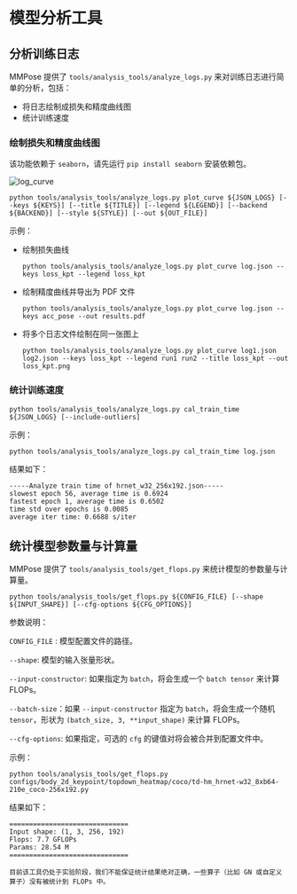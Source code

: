 # 模型分析工具

## 分析训练日志

MMPose 提供了 `tools/analysis_tools/analyze_logs.py` 来对训练日志进行简单的分析，包括：

- 将日志绘制成损失和精度曲线图
- 统计训练速度

### 绘制损失和精度曲线图

该功能依赖于 `seaborn`，请先运行 `pip install seaborn` 安装依赖包。

![log_curve](https://user-images.githubusercontent.com/87690686/188538215-5d985aaa-59f8-44cf-b6f9-10890d599e9c.png)

```shell
python tools/analysis_tools/analyze_logs.py plot_curve ${JSON_LOGS} [--keys ${KEYS}] [--title ${TITLE}] [--legend ${LEGEND}] [--backend ${BACKEND}] [--style ${STYLE}] [--out ${OUT_FILE}]
```

示例：

- 绘制损失曲线

  ```shell
  python tools/analysis_tools/analyze_logs.py plot_curve log.json --keys loss_kpt --legend loss_kpt
  ```

- 绘制精度曲线并导出为 PDF 文件

  ```shell
  python tools/analysis_tools/analyze_logs.py plot_curve log.json --keys acc_pose --out results.pdf
  ```

- 将多个日志文件绘制在同一张图上

  ```shell
  python tools/analysis_tools/analyze_logs.py plot_curve log1.json log2.json --keys loss_kpt --legend run1 run2 --title loss_kpt --out loss_kpt.png
  ```

### 统计训练速度

```shell
python tools/analysis_tools/analyze_logs.py cal_train_time ${JSON_LOGS} [--include-outliers]
```

示例：

```shell
python tools/analysis_tools/analyze_logs.py cal_train_time log.json
```

结果如下：

```text
-----Analyze train time of hrnet_w32_256x192.json-----
slowest epoch 56, average time is 0.6924
fastest epoch 1, average time is 0.6502
time std over epochs is 0.0085
average iter time: 0.6688 s/iter
```

## 统计模型参数量与计算量

MMPose 提供了 `tools/analysis_tools/get_flops.py` 来统计模型的参数量与计算量。

```shell
python tools/analysis_tools/get_flops.py ${CONFIG_FILE} [--shape ${INPUT_SHAPE}] [--cfg-options ${CFG_OPTIONS}]
```

参数说明：

`CONFIG_FILE` : 模型配置文件的路径。

`--shape`: 模型的输入张量形状。

`--input-constructor`: 如果指定为 `batch`，将会生成一个 `batch tensor` 来计算 FLOPs。

`--batch-size`：如果 `--input-constructor` 指定为 `batch`，将会生成一个随机 `tensor`，形状为 `(batch_size, 3, **input_shape)` 来计算 FLOPs。

`--cfg-options`: 如果指定，可选的 `cfg` 的键值对将会被合并到配置文件中。

示例：

```shell
python tools/analysis_tools/get_flops.py configs/body_2d_keypoint/topdown_heatmap/coco/td-hm_hrnet-w32_8xb64-210e_coco-256x192.py
```

结果如下：

```text
==============================
Input shape: (1, 3, 256, 192)
Flops: 7.7 GFLOPs
Params: 28.54 M
==============================
```

```{note}
目前该工具仍处于实验阶段，我们不能保证统计结果绝对正确，一些算子（比如 GN 或自定义算子）没有被统计到 FLOPs 中。
```
